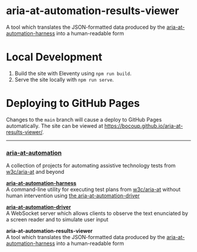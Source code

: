 # aria-at-automation-results-viewer

A tool which translates the JSON-formatted data produced by the [aria-at-automation-harness](https://github.com/bocoup/aria-at-automation-harness) into a human-readable form

# Local Development
1. Build the site with Eleventy using `npm run build`.
2. Serve the site locally with `npm run serve`.

# Deploying to GitHub Pages
Changes to the `main` branch will cause a deploy to GitHub Pages automatically.
The site can be viewed at https://bocoup.github.io/aria-at-results-viewer/.

---

### [aria-at-automation](https://github.com/bocoup/aria-at-automation)

A collection of projects for automating assistive technology tests from [w3c/aria-at](https://github.com/w3c/aria-at) and beyond

**[aria-at-automation-harness](https://github.com/bocoup/aria-at-automation-harness)**  
A command-line utility for executing test plans from [w3c/aria-at](https://github.com/w3c/aria-at) without human intervention using [the aria-at-automation-driver](https://github.com/bocoup/aria-at-automation-driver)

**[aria-at-automation-driver](https://github.com/bocoup/aria-at-automation-driver)**  
A WebSocket server which allows clients to observe the text enunciated by a screen reader and to simulate user input

**aria-at-automation-results-viewer**  
A tool which translates the JSON-formatted data produced by the [aria-at-automation-harness](https://github.com/bocoup/aria-at-automation-harness) into a human-readable form
